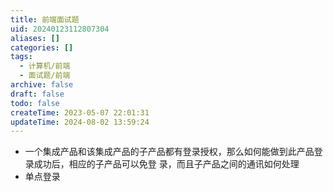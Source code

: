 ```yaml
---
title: 前端面试题
uid: 20240123112807304
aliases: []
categories: []
tags:
  - 计算机/前端
  - 面试题/前端
archive: false
draft: false
todo: false
createTime: 2023-05-07 22:01:31
updateTime: 2024-08-02 13:59:24
---
```


- 一个集成产品和该集成产品的子产品都有登录授权，那么如何能做到此产品登录成功后，相应的子产品可以免登
  录，而且子产品之间的通讯如何处理
- 单点登录
